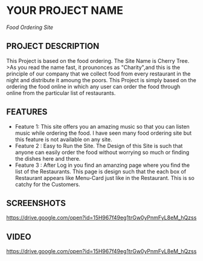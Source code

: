 # YOUR PROJECT NAME
*Food Ordering Site*

## PROJECT DESCRIPTION
This Project is based on the food ordering. The Site Name is Cherry Tree. >As you read the name fast, it prounonces as "Charity",and this is the principle of our company that we collect food from every restaurant in the night and distribute it amoung the poors.
This Project is simply based on the ordering the food online in which any user can order the food through online from the particular list of restaurants.

## FEATURES

* Feature 1: This site offers you an amazing music so that you can listen music while ordering the food. I have seen many food ordering site but this feature is not available on any site.
* Feature 2 : Easy to Run the Site. The Design of this Site is such that anyone can easily order the food without worrying so much or finding the dishes here and there.
* Feature 3 : After Log in you find an amanzing page where you find the list of the Restaurants. This page is design such that the each box of Restaurant appears like Menu-Card just like in the Restaurant. This is so catchy for the Customers.

## SCREENSHOTS
https://drive.google.com/open?id=15H967f49eg1trGw0yPnmFyL8eM_hQzss


## VIDEO
https://drive.google.com/open?id=15H967f49eg1trGw0yPnmFyL8eM_hQzss


